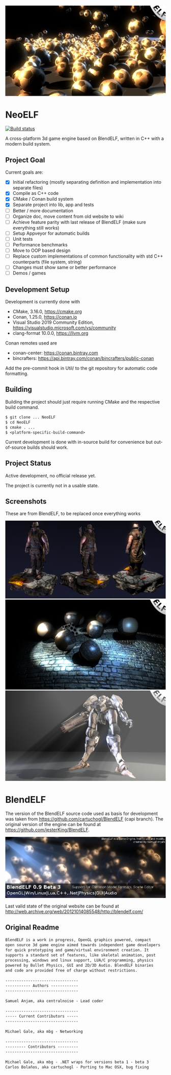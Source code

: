 ![Screen 3](https://github.com/redagito/NeoELF/blob/master/Doc/images/blendelf_engine3b.jpg)

# NeoELF

[![Build status](https://ci.appveyor.com/api/projects/status/faq9yhhcel6y2067/branch/master?svg=true)](https://ci.appveyor.com/project/redagito/neoelf/branch/master)

A cross-platform 3d game engine based on BlendELF, written in C++ with a modern build system.

## Project Goal

Current goals are:
- [x] Initial refactoring (mostly separating definition and implementation into separate files)
- [x] Compile as C++ code
- [x] CMake / Conan build system
- [x] Separate project into lib, app and tests
- [ ] Better / more documentation
- [ ] Organize doc, move content from old website to wiki
- [ ] Achieve feature parity with last release of BlendELF (make sure everything still works)
- [ ] Setup Appveyor for automatic builds
- [ ] Unit tests
- [ ] Performance benchmarks
- [ ] Move to OOP based design
- [ ] Replace custom implementations of common functionality with std C++ counterparts (file system, string)
- [ ] Changes must show same or better performance
- [ ] Demos / games

## Development Setup

Development is currently done with
* CMake, 3.16.0, https://cmake.org
* Conan, 1.25.0, https://conan.io
* Visual Studio 2019 Community Edition, https://visualstudio.microsoft.com/vs/community
* clang-format 10.0.0, https://llvm.org

Conan remotes used are
* conan-center: https://conan.bintray.com
* bincrafters: https://api.bintray.com/conan/bincrafters/public-conan

Add the pre-commit hook in Util/ to the git repository for automatic code formatting.

## Building

Building the project should just require running CMake and the respective build command.

```
$ git clone ... NeoELF
$ cd NeoELF
$ cmake . ...
$ <platform-specific-build-command>
```

Current development is done with in-source build for convenience but out-of-source builds should work.

## Project Status

Active development, no official release yet.

The project is currently not in a usable state.

## Screenshots

These are from BlendELF, to be replaced once everything works

![Screen 1](https://github.com/redagito/NeoELF/blob/master/Doc/images/blendelf_engine1b.jpg)
![Screen 2](https://github.com/redagito/NeoELF/blob/master/Doc/images/blendelf_engine2b.jpg)
![Screen 4](https://github.com/redagito/NeoELF/blob/master/Doc/images/blendelf_engine4b.jpg)

# BlendELF

The version of the BlendELF source code used as basis for development was taken from https://github.com/cartuchogl/BlendELF (capi branch).
The original version of the engine can be found at https://github.com/jesterKing/BlendELF.

![Banner](https://github.com/redagito/NeoELF/blob/master/Doc/images/topbanner.jpg)

Last valid state of the original website can be found at http://web.archive.org/web/20121014085548/http://blendelf.com/

## Original Readme

```
BlendELF is a work in progress, OpenGL graphics powered, compact
open source 3d game engine aimed towards independent game developers
for quick prototyping and game/virtual environment creation. It
supports a standard set of features, like skeletal animation, post
processing, windows and linux support, LUA/C programming, physics
powered by Bullet Physics, GUI and 2D/3D Audio. BlendELF binaries
and code are provided free of charge without restrictions. 

--------------------------------
----------- Authors ------------
--------------------------------

Samuel Anjam, aka centralnoise - Lead coder

--------------------------------
----- Current Contributors -----
--------------------------------

Michael Gale, aka mbg - Networking

--------------------------------
--------- Contributors ---------
--------------------------------

Michael Gale, aka mbg - .NET wraps for versions beta 1 - beta 3
Carlos Bolaños, aka cartuchogl - Porting to Mac OSX, bug fixing
```
